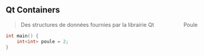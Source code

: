 ## Qt Containers

> Des structures de données fournies par la librairie Qt
> <span style="float: right">Poule</span>

```cpp
int main() {
    int<int> poule = 2;
}
```


